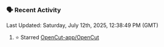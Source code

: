 ### 🗣 Recent Activity

<!--RECENT_ACTIVITY:last_update-->
Last Updated: Saturday, July 12th, 2025, 12:38:49 PM (GMT)
<!--RECENT_ACTIVITY:last_update_end-->
<!--RECENT_ACTIVITY:start-->
1. ⭐ Starred [OpenCut-app/OpenCut](https://github.com/OpenCut-app/OpenCut)<br>
<!--RECENT_ACTIVITY:end-->
